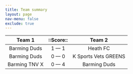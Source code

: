 ```yaml
---
title: Team summary
layout: page
nav-menu: false
exclude: true
---
```




|    Team 1     |  ::Score::  |        Team 2        |
|:-------------:|:-----------:|:--------------------:|
| Barming Duds  | 1 &mdash; 1 |       Heath FC       |
| Barming Duds  | 0 &mdash; 0 | K Sports Vets GREENS |
| Barming TNV X | 0 &mdash; 4 |     Barming Duds     |

 <br /><br /><br />